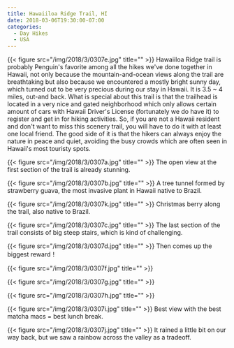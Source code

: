 ```yaml
---
title: Hawaiiloa Ridge Trail, HI
date: 2018-03-06T19:30:00-07:00
categories:
  - Day Hikes
  - USA
---
```

{{< figure src="/img/2018/3/0307e.jpg" title="" >}}
Hawaiiloa Ridge trail is probably Penguin's favorite among all the hikes we've done together in Hawaii, not only because the mountain-and-ocean views along the trail are breathtaking but also because we encountered a mostly bright sunny day, which turned out to be very precious during our stay in Hawaii. It is 3.5 ~ 4 miles, out-and back. What is special about this trail is that the trailhead is located in a very nice and gated neighborhood which only allows certain amount of cars with Hawaii Driver's License  (fortunately we do have it) to register and get in for hiking activities. So, if you are not a Hawaii resident and don't want to miss this scenery trail, you will have to do it with at least one local friend. The good side of it is that the hikers can always enjoy the nature in peace and quiet, avoiding the busy crowds which are often seen in Hawaii's most touristy spots.

<!--more-->

{{< figure src="/img/2018/3/0307a.jpg" title="" >}}
The open view at the first section of the trail is already stunning.

{{< figure src="/img/2018/3/0307b.jpg" title="" >}}
A tree tunnel formed by strawberry guava, the most invasive plant in Hawaii native to Brazil.

{{< figure src="/img/2018/3/0307k.jpg" title="" >}}
Christmas berry along the trail, also native to Brazil.

{{< figure src="/img/2018/3/0307c.jpg" title="" >}}
The last section of the trail consists of big steep stairs, which is kind of challenging.

{{< figure src="/img/2018/3/0307d.jpg" title="" >}}
Then comes up the biggest reward！

{{< figure src="/img/2018/3/0307f.jpg" title="" >}}

{{< figure src="/img/2018/3/0307g.jpg" title="" >}}

{{< figure src="/img/2018/3/0307h.jpg" title="" >}}

{{< figure src="/img/2018/3/0307i.jpg" title="" >}}
Best view with the best matcha macs = best lunch break.

{{< figure src="/img/2018/3/0307j.jpg" title="" >}}
It rained a little bit on our way back, but we saw a rainbow across the valley as a tradeoff.
